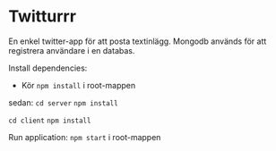 # Twitturrr

En enkel twitter-app för att posta textinlägg. Mongodb används för att registrera användare i en databas. 

Install dependencies:
- Kör `npm install` i root-mappen

sedan:
`cd server`
`npm install`

`cd client`
`npm install`


Run application:
`npm start` i root-mappen
